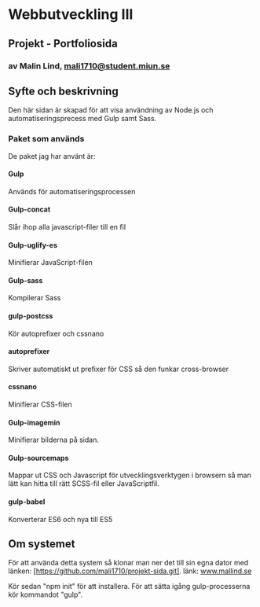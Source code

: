 # Webbutveckling III

## Projekt - Portfoliosida

### av Malin Lind, mali1710@student.miun.se

## Syfte och beskrivning

Den här sidan är skapad för att visa användning av Node.js och automatiseringsprecess med Gulp samt Sass.

### Paket som används

De paket jag har använt är:

#### Gulp

Används för automatiseringsprocessen

#### Gulp-concat

Slår ihop alla javascript-filer till en fil

#### Gulp-uglify-es

Minifierar JavaScript-filen

#### Gulp-sass

Kompilerar Sass

#### gulp-postcss

Kör autoprefixer och cssnano

#### autoprefixer

Skriver automatiskt ut prefixer för CSS så den funkar cross-browser

#### cssnano

Minifierar CSS-filen

#### Gulp-imagemin

Minifierar bilderna på sidan.

#### Gulp-sourcemaps

Mappar ut CSS och Javascript för utvecklingsverktygen i browsern så man lätt kan hitta till rätt SCSS-fil eller JavaScriptfil.

#### gulp-babel

Konverterar ES6 och nya till ES5

## Om systemet

För att använda detta system så klonar man ner det till sin egna dator med länken: [https://github.com/mali1710/projekt-sida.git].
länk: www.mallind.se

Kör sedan "npm init" för att installera. För att sätta igång gulp-processerna kör kommandot "gulp".
